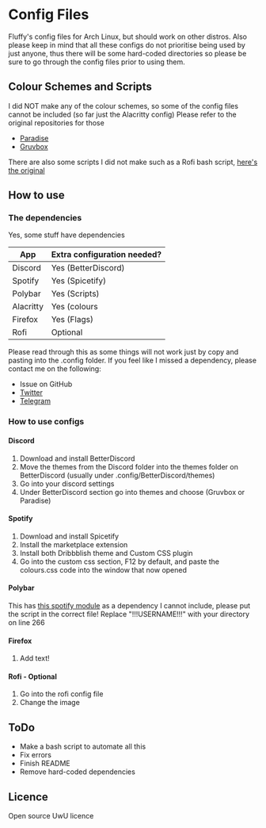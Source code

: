 # Config Files

Fluffy's config files for Arch Linux, but should work on other distros.
Also please keep in mind that all these configs do not prioritise being used by just anyone, thus there will be some hard-coded directories so please be sure to go through the config files prior to using them.

## Colour Schemes and Scripts

I did NOT make any of the colour schemes, so some of the config files cannot be included (so far just the Alacritty config)
Please refer to the original repositories for those

- [Paradise](https://github.com/Manas140/paradise)
- [Gruvbox](https://github.com/morhetz/gruvbox)

There are also some scripts I did not make such as a Rofi bash script, [here's the original](https://github.com/adi1090x/polybar-themes/blob/master/simple/grayblocks/scripts/powermenu.sh)

## How to use

### The dependencies

Yes, some stuff have dependencies

| App       | Extra configuration needed? |
|-----------|-----------------------------|
| Discord   | Yes   (BetterDiscord)       |
| Spotify   | Yes   (Spicetify)           |
| Polybar   | Yes   (Scripts)             |
| Alacritty | Yes   (colours              |
| Firefox   | Yes   (Flags)               |
| Rofi      | Optional                    |

Please read through this as some things will not work just by copy and pasting into the .config folder.
If you feel like I missed a dependency, please contact me on the following:

- Issue on GitHub
- [Twitter](https://twitter.com/fluffybeanUwU)
- [Telegram](https://t.me/Fluffy_Bean)

### How to use configs

#### Discord

1. Download and install BetterDiscord
2. Move the themes from the Discord folder into the themes folder on BetterDiscord (usually under .config/BetterDiscord/themes)
3. Go into your discord settings
4. Under BetterDiscord section go into themes and choose (Gruvbox or Paradise)

#### Spotify

1. Download and install Spicetify
2. Install the marketplace extension
3. Install both Dribbblish theme and Custom CSS plugin
4. Go into the custom css section, F12 by default, and paste the colours.css code into the window that now opened

#### Polybar

This has [this spotify module](https://github.com/Jvanrhijn/polybar-spotify) as a dependency I cannot include, please put the script in the correct file!
Replace "!!!USERNAME!!!" with your directory on line 266

#### Firefox

1. Add text!

#### Rofi - Optional

1. Go into the rofi config file
2. Change the image

## ToDo

- Make a bash script to automate all this
- Fix errors
- Finish README
- Remove hard-coded dependencies

## Licence

Open source UwU licence
